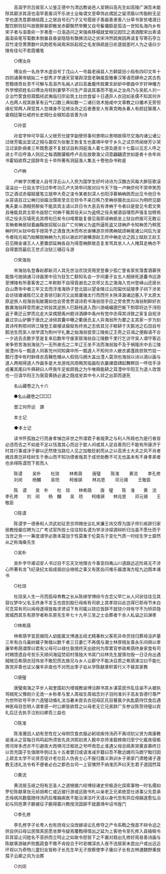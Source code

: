 <!-- { "loadSidebar": true } -->
　　高濲字宗吕侯官人父鉴正德中为清远教谕邑人吴锵曰高先生如高陵广渊吾未能陟其巅涉其涯也濲早善属词不乐进士业每谓文至牵饰此偶犹之留须眉以传脂粉无足学也遂洗意爵禄结霞上之居自号石门子又号霞居子善画善隶善八分草书家贫嗜酒日酣饮醉则狂呌放歌醉甚即散发赤脚飘然举舞又自号髼僊繇是孤洁一世知名海内乡有宋子者与濲善疟一岁弗愈一日濲造问之宋强疾移榻就堂相见因饮之酒酒酣宋出素请画濲染笔写菊数本倒垂县香姿隐隐有飘拂流动之状宋泠然疏爽因再请复写寄石亭立双竹凌空萧萧数叶风韵若有闻焉宋跃起视之毛发俱疏是日疟遂就差时人为之语曰少陵有佳句不若霞僊笔 

　　○傅汝舟 

　　傅汝舟一名舟字木虚自号丁戊山人一号磊老闽县人方颡碧目小指有四印文年十四则诵黄帝姚姒二十郄秀才学通天官堪舆涅盘老聃属盘雅秦汉等语而肆命之其古色苍黯瓌奇处至不可解与高濲齐名闽人谚曰高垂腹传脱粟言龂龂中歌曲中岁好神僊方外学增损姓名曰傅汝舟轻别妻孥不问生产濲说其事而不能从之汝舟乃与吴航人刘一企治竹筐食担葫瓢经武夷临归宗岩筑土灶炊食留十日遇异人衣冠如圣儒不知其何许人也两人视其肤革有云气口数三典如数一二诸衍敛术施咸中文章教之曰僊术无旁但缘伦常两人拜受其人忽竦身不见继汝舟之后者惠安人有黄克晦永春人有颜廷榘莆人畲翔廷榘仕岷府长史翔仕全椒知县皆善为诗 

　　○孙宜 

　　孙宜字仲可华容人父继芳仕提学副使师事何景明以景明故得尽交海内诸公诸公过继芳辄出宜试之相与嘉叹为张衡王勃复生也嘉靖中举于乡久之试京师闻继芳讣哭泣过哀卧病者三年既愈遂不复就试自称洞庭渔人着七游及遁言十七篇以见志人呼之进士不应呼渔人则应之每酒酣讙极呼卢击缶放歌渔父词意翩翩遗世如是者十余年尚书霍韬欲荐之固辞年五十卒所著有洞庭渔人集五十卷他杂书称是 

　　○卢柟 

　　卢柟字次楩浚人自号浮丘山人入赀为国学生好吟诗诗为汉魏古风每大醉狂歌滚滚溢出一日自太学归过申考功庂卢大哭申问故对曰今天下独一卢柟奈何不哭申笑而饮之酒试赤骝赋援笔立就申大奇之浚令某者刻深人也阳浮慕柟柟跣而出见令他日令从容语且过公柟归翁媪治馔夜至旦旦则令不来日昳乃至柟徐摄衣出曰以为明府见鄙夷夫妻斗酒相劳醉矣不能具宾主请以异日令大恚去有谗柟于令者曰是尝见令君文笑且唾能具宾主耶令益怒亡何柟干掫其役夫以为盗榜之役夫被酒自理而声强复加榜焉顷之役夫压墙死去其榜旬日矣令曰唶累能复倨见我耶诬柟抵坐上狱台府报可无敢讼言柟者柟居狱着幽鞠放招赋以自广亡何柟父为盗所逼死盗又烧柟庐令知柟苦乃稍宽柟时时从狱中假手授简予之酒食洗沐而布衣谢榛游京师携柟赋颂柟冤诸公间后为浚令者陆光祖乃始解脱柟柟为九验以谢此时谢榛游赵王府中柟走访之因上赋赵王赵王召见赐金诸王人人更置邸延柟各自为得意柟醉故态复发骂其坐人人人掩耳走柟亦不自得罢而最后王世贞治狱三辅召与游 

　　○宋海翁 

　　宋海翁名登春赵郡新河人其先世治农饶资用至登春少孤亡訾省家贫落耆酒慕侠能挽弓驰骑通习诗画里中目为狂生亡繇知名会一岁间妻子女五人相继死遂囊书远游至博陵有所善客舍之二年默默不自得竟谢去之京师又去之渤海入兖州登峄山还居长白山萧寺中者三年又去而浮淮海扬子登北固以望金陵过云阳匐伏延陵季子祠下涉吴会访钱塘诸胜巳又走青徐归新河又出居庸循太行而西穷关陕泽潞诸边塞入于太原太原逆旅人视海翁垢敝蔑如也会旁舍贾请诗若书海翁信手应之旁舍贾为海翁制鲜好衣数袭海翁拜受而谢之转投其逆旅人巳繇栈道入西川游峨嵋遡巴衡下荆鄂将达于浔阳返于黄迂云梦而北走大梁偶憩禹州题诗酒肆中禹州有党中丞得其诗致之家复自宛涉襄过京山驴蹶于唐氏之淖倾其囊中曝之衢唐氏主人异海翁所为要之主其家一岁为刻其诗传荆鄂间转江陵登王粲楼读粲赋有终焉之志依其兄子鲸耕于天鹅池之石田自号鹅池生而吴人徐学谟为荆州守礼重之始海翁尝至江陵矣辽王奇之召谒之便殿语不合一夕逃去去数岁至是复来后数年守废家居海翁自江陵数千里行乞访守吴人谓守客远来争劳苦海翁海翁乃一无所谢去之二年辽王坐不法而海翁独不及于祸隆庆中去江陵居澧州与一瓢道人同客兖州同知龚中所一瓢道人不知何许人敝衣裘蓬跣担筑竹挂一瓢行澧中有时鲜绛衣高鞾危帽从人假驺马拥大盖出澧人莫测也海翁以诗以酒以画与道人两相得道人作画多是大龙游戏风雨晦冥临画衔衣臝祼盘礴起舞瞑目一呼信手涂成署其尾曰牛舜耕曰人呼我牛足矣顾我之为牛唯舜能耕之耳澧中华阳王为道人改馆也一日请华阳王为我营黄肠必速之既成坐其中令人舁之出郭而遂死 

　　名山藏卷之九十六 

　　●名山藏卷之□□□ 

　　晋江何乔远　譔 

　　本士记 

　　◆本士记 

　　读书怀孤独之行而身孝悌岂非世之所谓君子者哉荣之与利人所趋也为是行者皆必违而去之不如是不足以恬澹其心而远于歆人间或其人足自善而巳不能有所康济于时其行事或涉于僻以迂然使当路位人见之加敬贬躬而从之以高贤士大夫之风不肖者媿且畏岂非桂树生于泰山而不知功德者哉其于成世助教不可无也盖未有不身孝弟者也余得陈谟而下若而人 

　　陈谟 
　　吴朴 
　　杜琼 
　　林希荫 
　　唐璧 
　　陈淮 
　　黄流 
　　李孔修 
　　刘闵 
　　杨黼 
　　吴珫 
　　柯维骐 
　　林兆恩 
　　邓元锡 
　　王敬臣 

　　陈　谟　　吴　朴　　杜　琼　　林希荫　　唐　璧　　陈　淮　　黄　流　　李孔修　　刘　闵　　杨　黼　　吴　珫　　柯维骐　　林兆恩　　邓元锡　　王敬臣 

　　○陈谟 

　　陈谟字一德泰和人洪武初征至京师赐坐议礼宋濂王祎交荐为国子师引疾辞归家居教授屡应聘为江广考试官所拔士往往知名谟为学涉涉探源辩析归当虽不愿仕而于当世之务一一筹度谓学必敦本莫加于性莫重于伦莫先于变化气质一时经生学士靡然从之称海桑先生 

　　○吴朴 

　　吴朴字华甫诏安人书过目不忘天文地理古今事变四夷山川道路远近险易无不涉心所著有龙飞纪录纪太祖成祖创业继统之事又有医齿问难乐器渡海方程九边图本诸书 

　　○杜琼 

　　杜琼吴人生一月而孤母育教之长从陈继学博综今古念父早亡从人问状往往见其容仪梦中父名玉终身不言玉也尝刲股巳母疾有司欲上其孝琼曰此岂得巳耶母节未白可念耳有司以闻母遂得旌每求贤诏下有司辄以琼应皆辞不就琼介持有守不为矫异隐居城西其东有原学者称东原先生年七十九卒三吴之士会葬者千余人私谥之曰渊孝 

　　○林希荫 

　　林希荫字宜民揭阳人幼能属文博通五经尤精春秋父客死非命货钱归葬母没庐墓三年有白乌巢树蟢子聚楹以数千者三日妻亡不再偶与潮士林厚相友善永乐间俱以孝廉举希荫谓厚曰君有父母可以禄仕我恨终天出欲何为厚累官参政希荫终身家食有司时赐馈遗自号贫乐天顺间海寇焚刧村落独大书其门曰林先生屋慎勿毁一日泛舟出遇贼贼见希荫衣冠伟坐不敢犯而去族兄与乡人讼郡守不能决召质之希荫涕泣曰不能化族党非善也证父攘羊非直也不对而出季子岩从学陈献章积善行义不替其家教 

　　○唐璧 

　　唐璧南海之平步人祖奎国初为增城教谕博洽群书其乡湛菜民作乱往谕不从被执骂贼死父豫刚介无诡一乡称孝与里人周祖生周祖念刘子羽何淮刘子高友皆德行尊严为世所钦号平步六逸璧动循礼法当暑未尝去衣冠母区氏目瞽晨夕执匙筯侍饮食后遇神医母目忽明人谓孝感一时公卿皆欲荐之以母老无它兄弟辞广东参议陈贽待璧以宾礼后迁去执手泣别曰卿吾三益也 

　　○陈淮 

　　陈淮莆田人幼有至性在父母侧饮食衣服必躬视疾侍汤药不离顷刻父贤为南康教谕淮从之官每日鸡鸣起所须皆先具洪熙初贤入觐卒京师淮载榇南归至宁化辄夜宿柩傍河岸多虎亦不引避夜大雨惧河泛柩抚之号呼雨忽止淮遇父母忌缟素哭奠哀慕终日以贡充国子生值限年例过五十五者罢归或请淮减岁籍曰吾不敢远媿司马朗宁黜归因上疏言太学不论贤否徒计老壮启人伪丧士心不报归置义熟训乡子弟家门肃睦诸子遵教无违礼法令有不便者必白之郡邑台司一上官怫然不纳淮厉声曰天生君子道固然耳 

　　○黄流 

　　黄流居玉岐之阳有志圣人之道根据六经博综诸史穷极造化探索事物一时名儒如罗伦陈献章张元祯胡希仁或近接行游或远致书札以亲老乏兄弟绝意仕进事父先意承志母病风数载随侍汤药后罹膈疾医不能治涕泫吁天请以身代忽有异应母膈遂愈弘治初与同邑萧子鹏被征子鹏得嘉兴教授流固辞不就嘉靖中诏书旌门 

　　○李孔修 

　　李孔修字子长粤人也有庶母父没改嫁诬讼孔修夺之产令系鞫之俛首不辩令迫之供自供曰母讼民情真民愿坐罪令疑焉覆鞫得情出之延为上客他令至孔修入县输租令异其容止问姓名不荅拱而立呵止之如故令怒笞下之不置对趋出孔修好周易善诗画与陈献章游破庐败甑蔬食不赡不肻投合于时皂帽深衣入夜不违居家未尝出户或出远近环视以为奇物儿童妇女皆称子长先生卒无子按察使李子庸曰子长有古林逋魏野秉放孺子云卿之风为治葬 

　　○刘闵 

